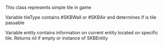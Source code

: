 This class represents simple tile in game

Variable tileType contains #SKBWall or #SKBAir and determines if is tile passable

Variable entity contains information on current entity located on specific tile. Returns nil if empty or instance of SKBEntity 